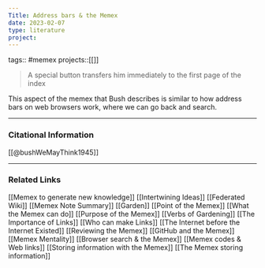 ```yaml
---
Title: Address bars & the Memex
date: 2023-02-07
type: literature
project:
---
```

tags:: #memex 
projects::[[]]

> A special button transfers him immediately to the first page of the index

This aspect of the memex that Bush describes is similar to how address bars on web browsers work, where we can go back and search.

---
### Citational Information

[[@bushWeMayThink1945]]

---

### Related Links

[[Memex to generate new knowledge]]
[[Intertwining Ideas]]
[[Federated Wiki]]
[[Memex Note Summary]]
[[Garden]]
[[Point of the Memex]]
[[What the Memex can do]]
[[Purpose of the Memex]]
[[Verbs of Gardening]]
[[The Importance of Links]]
[[Who can make Links]]
[[The Internet before the Internet Existed]]
[[Reviewing the Memex]]
[[GitHub and the Memex]]
[[Memex Mentality]]
[[Browser search & the Memex]]
[[Memex codes & Web links]]
[[Storing information with the Memex]]
[[The Memex storing information]]